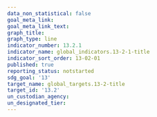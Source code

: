 ```yaml
---
data_non_statistical: false
goal_meta_link: 
goal_meta_link_text: 
graph_title: 
graph_type: line
indicator_number: 13.2.1
indicator_name: global_indicators.13-2-1-title
indicator_sort_order: 13-02-01
published: true
reporting_status: notstarted
sdg_goal: '13'
target_name: global_targets.13-2-title
target_id: '13.2'
un_custodian_agency: 
un_designated_tier: 
---
```

